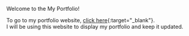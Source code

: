 Welcome to the My Portfolio!

To go to my portfolio website, [click here](https://omkarrana.github.io/){:target="_blank"}.  
I will be using this website to display my portfolio and keep it updated.
